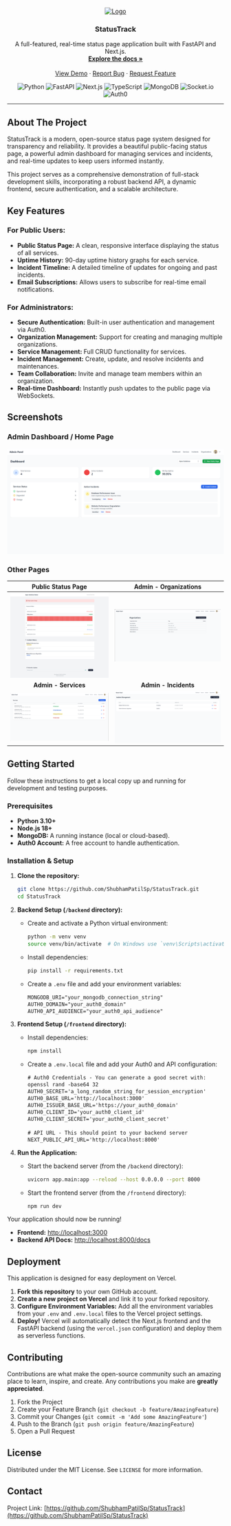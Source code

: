 <!-- PROJECT BANNER -->
<br />
<div align="center">
  <a href="#">
    <!-- Suggested: Create a logo with a tool like Canva and upload it to your repo -->
    <img src="#" alt="Logo" width="80" height="80">
  </a>

  <h3 align="center">StatusTrack</h3>

  <p align="center">
    A full-featured, real-time status page application built with FastAPI and Next.js.
    <!-- Trigger Vercel deploy -->
<!-- Re-trigger Vercel deploy after reconnecting repo -->
    <br />
    <a href="#"><strong>Explore the docs »</strong></a>
    <br />
    <br />
    <a href="#">View Demo</a>
    ·
    <a href="#">Report Bug</a>
    ·
    <a href="#">Request Feature</a>
  </p>
</div>

<!-- TECH STACK BADGES -->
<div align="center">
  <img src="https://img.shields.io/badge/Python-3776AB?style=for-the-badge&logo=python&logoColor=white" alt="Python"/>
  <img src="https://img.shields.io/badge/FastAPI-009688?style=for-the-badge&logo=fastapi&logoColor=white" alt="FastAPI"/>
  <img src="https://img.shields.io/badge/Next.js-000000?style=for-the-badge&logo=next.js&logoColor=white" alt="Next.js"/>
  <img src="https://img.shields.io/badge/TypeScript-3178C6?style=for-the-badge&logo=typescript&logoColor=white" alt="TypeScript"/>
  <img src="https://img.shields.io/badge/MongoDB-47A248?style=for-the-badge&logo=mongodb&logoColor=white" alt="MongoDB"/>
  <img src="https://img.shields.io/badge/Socket.io-010101?style=for-the-badge&logo=socket.io&logoColor=white" alt="Socket.io"/>
  <img src="https://img.shields.io/badge/Auth0-EB5424?style=for-the-badge&logo=auth0&logoColor=white" alt="Auth0"/>
</div>

---

## About The Project

StatusTrack is a modern, open-source status page system designed for transparency and reliability. It provides a beautiful public-facing status page, a powerful admin dashboard for managing services and incidents, and real-time updates to keep users informed instantly.

This project serves as a comprehensive demonstration of full-stack development skills, incorporating a robust backend API, a dynamic frontend, secure authentication, and a scalable architecture.

## Key Features

### For Public Users:
*   **Public Status Page:** A clean, responsive interface displaying the status of all services.
*   **Uptime History:** 90-day uptime history graphs for each service.
*   **Incident Timeline:** A detailed timeline of updates for ongoing and past incidents.
*   **Email Subscriptions:** Allows users to subscribe for real-time email notifications.

### For Administrators:
*   **Secure Authentication:** Built-in user authentication and management via Auth0.
*   **Organization Management:** Support for creating and managing multiple organizations.
*   **Service Management:** Full CRUD functionality for services.
*   **Incident Management:** Create, update, and resolve incidents and maintenances.
*   **Team Collaboration:** Invite and manage team members within an organization.
*   **Real-time Dashboard:** Instantly push updates to the public page via WebSockets.

## Screenshots

### Admin Dashboard / Home Page
<p align="center">
  <img src="screenshots/admin-dashboard.png" alt="Admin Dashboard">
</p>

### Other Pages

| Public Status Page | Admin - Organizations |
| :---: | :---: |
| <img src="screenshots/status-page.png" alt="Public Status Page" width="400"> | <img src="screenshots/organizations-page.png" alt="Organizations Page" width="400"> |
| **Admin - Services** | **Admin - Incidents** |
| <img src="screenshots/services-page.png" alt="Services Page" width="400"> | <img src="screenshots/Incident-Management-page.png" alt="Incident Management Page" width="400"> |

## Getting Started

Follow these instructions to get a local copy up and running for development and testing purposes.

### Prerequisites

*   **Python 3.10+**
*   **Node.js 18+**
*   **MongoDB:** A running instance (local or cloud-based).
*   **Auth0 Account:** A free account to handle authentication.

### Installation & Setup

1.  **Clone the repository:**
    ```sh
    git clone https://github.com/ShubhamPatilSp/StatusTrack.git
    cd StatusTrack
    ```

2.  **Backend Setup (`/backend` directory):**
    *   Create and activate a Python virtual environment:
        ```sh
        python -m venv venv
        source venv/bin/activate  # On Windows use `venv\Scripts\activate`
        ```
    *   Install dependencies:
        ```sh
        pip install -r requirements.txt
        ```
    *   Create a `.env` file and add your environment variables:
        ```env
        MONGODB_URI="your_mongodb_connection_string"
        AUTH0_DOMAIN="your_auth0_domain"
        AUTH0_API_AUDIENCE="your_auth0_api_audience"
        ```

3.  **Frontend Setup (`/frontend` directory):**
    *   Install dependencies:
        ```sh
        npm install
        ```
    *   Create a `.env.local` file and add your Auth0 and API configuration:
        ```env
        # Auth0 Credentials - You can generate a good secret with: openssl rand -base64 32
        AUTH0_SECRET='a_long_random_string_for_session_encryption'
        AUTH0_BASE_URL='http://localhost:3000'
        AUTH0_ISSUER_BASE_URL='https://your_auth0_domain'
        AUTH0_CLIENT_ID='your_auth0_client_id'
        AUTH0_CLIENT_SECRET='your_auth0_client_secret'
        
        # API URL - This should point to your backend server
        NEXT_PUBLIC_API_URL='http://localhost:8000'
        ```

4.  **Run the Application:**
    *   Start the backend server (from the `/backend` directory):
        ```sh
        uvicorn app.main:app --reload --host 0.0.0.0 --port 8000
        ```
    *   Start the frontend server (from the `/frontend` directory):
        ```sh
        npm run dev
        ```

Your application should now be running!
*   **Frontend:** [http://localhost:3000](http://localhost:3000)
*   **Backend API Docs:** [http://localhost:8000/docs](http://localhost:8000/docs)

## Deployment

This application is designed for easy deployment on Vercel.

1.  **Fork this repository** to your own GitHub account.
2.  **Create a new project on Vercel** and link it to your forked repository.
3.  **Configure Environment Variables:** Add all the environment variables from your `.env` and `.env.local` files to the Vercel project settings.
4.  **Deploy!** Vercel will automatically detect the Next.js frontend and the FastAPI backend (using the `vercel.json` configuration) and deploy them as serverless functions.

## Contributing

Contributions are what make the open-source community such an amazing place to learn, inspire, and create. Any contributions you make are **greatly appreciated**.

1.  Fork the Project
2.  Create your Feature Branch (`git checkout -b feature/AmazingFeature`)
3.  Commit your Changes (`git commit -m 'Add some AmazingFeature'`)
4.  Push to the Branch (`git push origin feature/AmazingFeature`)
5.  Open a Pull Request

## License

Distributed under the MIT License. See `LICENSE` for more information.

## Contact


Project Link: [https://github.com/ShubhamPatilSp/StatusTrack](https://github.com/ShubhamPatilSp/StatusTrack)
